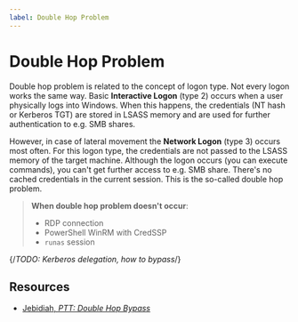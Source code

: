 ```yaml
---
label: Double Hop Problem
---
```


# Double Hop Problem

Double hop problem is related to the concept of logon type. Not every logon works the same way. Basic **Interactive Logon** (type 2) occurs when a user physically logs into Windows. When this happens, the credentials (NT hash or Kerberos TGT) are stored in LSASS memory and are used for further authentication to e.g. SMB shares.

However, in case of lateral movement the **Network Logon** (type 3) occurs most often. For this logon type, the credentials are not passed to the LSASS memory of the target machine. Although the logon occurs (you can execute commands), you can't get further access to e.g. SMB share. There's no cached credentials in the current session. This is the so-called double hop problem.

> **When double hop problem doesn't occur**:
>
> * RDP connection
> * PowerShell WinRM with CredSSP
> * `runas` session

{/*TODO: Kerberos delegation, how to bypass*/}

## Resources

* [Jebidiah, *PTT: Double Hop Bypass*](https://seymour.hackstreetboys.ph/projects/red-team/ptt-double-hop-bypass)
